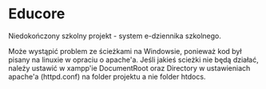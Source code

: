 # Educore

Niedokończony szkolny projekt - system e-dziennika szkolnego.

Może wystąpić problem ze ścieżkami na Windowsie, ponieważ kod był pisany na linuxie w opraciu o apache'a. Jeśli jakieś scieżki nie będą działać, należy ustawić w xampp'ie DocumentRoot oraz Directory w ustawieniach apache'a (httpd.conf) na folder projektu a nie folder htdocs. 
